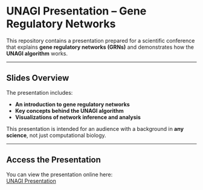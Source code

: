 # UNAGI Presentation – Gene Regulatory Networks

This repository contains a presentation prepared for a scientific conference that explains **gene regulatory networks (GRNs)** and demonstrates how the **UNAGI algorithm** works.

---

## Slides Overview

The presentation includes:

- **An introduction to gene regulatory networks**  
- **Key concepts behind the UNAGI algorithm**  
- **Visualizations of network inference and analysis**

This presentation is intended for an audience with a background in **any science**, not just computational biology.

---

## Access the Presentation

You can view the presentation online here:  
[UNAGI Presentation](https://rohannahasselkus.github.io/UNAGI-Presentation/)
